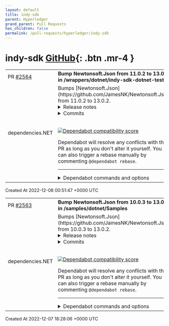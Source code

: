 ```yaml
---
layout: default
title: indy-sdk
parent: Hyperledger
grand_parent: Pull Requests
has_children: false
permalink: /pull-requests/hyperledger/indy-sdk
---
```


# indy-sdk <span class="fs-3 right-align">[GitHub](https://github.com/hyperledger/indy-sdk){: .btn .mr-4 }</span>


<div>
    <table>
        <tr>
            <td>
                PR <a href="https://github.com/hyperledger/indy-sdk/pull/2564" class=".btn">#2564</a>
            </td>
            <td>
                <b>
                    Bump Newtonsoft.Json from 11.0.2 to 13.0.2 in /wrappers/dotnet/indy-sdk-dotnet-test
                </b>
            </td>
        </tr>
        <tr>
            <td>
                <span class="chip">dependencies</span><span class="chip">.NET</span>
            </td>
            <td>
                Bumps [Newtonsoft.Json](https://github.com/JamesNK/Newtonsoft.Json) from 11.0.2 to 13.0.2.
<details>
<summary>Release notes</summary>
<p><em>Sourced from <a href="https://github.com/JamesNK/Newtonsoft.Json/releases">Newtonsoft.Json's releases</a>.</em></p>
<blockquote>
<h2>13.0.2</h2>
<ul>
<li>New feature - Add support for DateOnly and TimeOnly</li>
<li>New feature - Add UnixDateTimeConverter.AllowPreEpoch property</li>
<li>New feature - Add copy constructor to JsonSerializerSettings</li>
<li>New feature - Add JsonCloneSettings with property to disable copying annotations</li>
<li>Change - Add nullable annotation to JToken.ToObject(Type, JsonSerializer)</li>
<li>Change - Reduced allocations by reusing boxed values</li>
<li>Fix - Fixed MaxDepth when used with ToObject inside of a JsonConverter</li>
<li>Fix - Fixed deserializing mismatched JToken types in properties</li>
<li>Fix - Fixed merging enumerable content and validate content</li>
<li>Fix - Fixed using $type with arrays of more than two dimensions</li>
<li>Fix - Fixed rare race condition in name table when deserializing on device with ARM processors</li>
<li>Fix - Fixed deserializing via constructor with ignored base type properties</li>
<li>Fix - Fixed MaxDepth not being used with ISerializable deserialization</li>
</ul>
<h2>13.0.1</h2>
<ul>
<li>New feature - Add JsonSelectSettings with configuration for a regex timeout</li>
<li>Change - Remove portable assemblies from NuGet package</li>
<li>Change - JsonReader and JsonSerializer MaxDepth defaults to 64</li>
<li>Change - Change InvalidCastException to JsonSerializationException on mismatched JToken</li>
<li>Fix - Fixed throwing missing member error on ignored fields</li>
<li>Fix - Fixed various nullable annotations</li>
<li>Fix - Fixed annotations not being copied when tokens are cloned</li>
<li>Fix - Fixed naming strategy not being used when deserializing dictionary enum keys</li>
<li>Fix - Fixed serializing nullable struct dictionaries</li>
<li>Fix - Fixed JsonWriter.WriteToken to allow null with string token</li>
<li>Fix - Fixed missing error when deserializing JToken with a contract type mismatch</li>
<li>Fix - Fixed JTokenWriter when writing comment to an object</li>
</ul>
<h2>12.0.3</h2>
<ul>
<li>New feature - Added support for nullable reference types</li>
<li>New feature - Added KebabCaseNamingStrategy</li>
<li>Change - Package now uses embedded package icon</li>
<li>Fix - Fixed bug when merging JToken with itself</li>
<li>Fix - Fixed performance of calling ICustomTypeDescriptor.GetProperties</li>
<li>Fix - Fixed serializing Enumerable.Empty and empty arrays on .NET Core 3.0</li>
<li>Fix - Fixed deserializing some collection types with constructor</li>
<li>Fix - Fixed deserializing IImmutableSet to ImmutableHashSet instead of ImmutableSortedSet</li>
<li>Fix - Fixed deserializing IImmutableDictionary to ImmutableDictionary instead of ImmutableSortedDictionary</li>
<li>Fix - Fixed deserializing into constructors with more than 256 parameters</li>
<li>Fix - Fixed hang when deserializing JTokenReader with preceding comment</li>
<li>Fix - Fixed JSONPath scanning with nested indexer</li>
<li>Fix - Fixed deserializing incomplete JSON object to JObject</li>
<li>Fix - Fixed using StringEnumConverter with naming strategy and specified values</li>
</ul>
<h2>12.0.2</h2>
<ul>
<li>New feature - Added MissingMemberHandling to JsonObjectAttribute and JsonObjectContract</li>
<li>New feature - Added constructor to JTokenReader to specify initial path</li>
<li>New feature - Added JsonProperty.IsRequiredSpecified</li>
<li>New feature - Added JsonContract.InternalConverter</li>
</ul>
<!-- raw HTML omitted -->
</blockquote>
<p>... (truncated)</p>
</details>
<details>
<summary>Commits</summary>
<ul>
<li><a href="https://github.com/JamesNK/Newtonsoft.Json/commit/4fba53a324c445f06ee08e45a015c346000a7ef2"><code>4fba53a</code></a> Remove prerelease for 13.0.2</li>
<li><a href="https://github.com/JamesNK/Newtonsoft.Json/commit/b15df4b50de66065711d5d613f2531e372297fcf"><code>b15df4b</code></a> Add missing headers</li>
<li><a href="https://github.com/JamesNK/Newtonsoft.Json/commit/789bfd3bbcd3d5e567bcfb57a1d08fb8611adf96"><code>789bfd3</code></a> Update to 13.0.2-beta3</li>
<li><a href="https://github.com/JamesNK/Newtonsoft.Json/commit/b13717a1c13b0747853568f11fc9e2aa0abf4649"><code>b13717a</code></a> Add JsonCloneSettings to disable copy annotations (<a href="https://github-redirect.dependabot.com/JamesNK/Newtonsoft.Json/issues/2757">#2757</a>)</li>
<li><a href="https://github.com/JamesNK/Newtonsoft.Json/commit/d0a328e8a46304d62d2174b8bba54721d02be3d3"><code>d0a328e</code></a> Fix MaxDepth not being used with ISerializable deserialization (<a href="https://github-redirect.dependabot.com/JamesNK/Newtonsoft.Json/issues/2736">#2736</a>)</li>
<li><a href="https://github.com/JamesNK/Newtonsoft.Json/commit/aae9284e2091e4f2409df175d273cba496c21ccc"><code>aae9284</code></a> Update SDK</li>
<li><a href="https://github.com/JamesNK/Newtonsoft.Json/commit/bd989708b17d5a47b43571414f69ecc0b699eccc"><code>bd98970</code></a> Update to 13.0.2-beta2</li>
<li><a href="https://github.com/JamesNK/Newtonsoft.Json/commit/4dc9af66e07dea321ad101bfb379326127251a80"><code>4dc9af6</code></a> Add roll forward to global.json (<a href="https://github-redirect.dependabot.com/JamesNK/Newtonsoft.Json/issues/2726">#2726</a>)</li>
<li><a href="https://github.com/JamesNK/Newtonsoft.Json/commit/b8f4ef0f980a8ee36f511cdec2feb25d5d5d0054"><code>b8f4ef0</code></a> Fixing misspelling (<a href="https://github-redirect.dependabot.com/JamesNK/Newtonsoft.Json/issues/2698">#2698</a>)</li>
<li><a href="https://github.com/JamesNK/Newtonsoft.Json/commit/cb9eed96665019f7398c53c540a87ce675f5d938"><code>cb9eed9</code></a> Fix deserializing via constructor with ignored base type properties (<a href="https://github-redirect.dependabot.com/JamesNK/Newtonsoft.Json/issues/2711">#2711</a>)</li>
<li>Additional commits viewable in <a href="https://github.com/JamesNK/Newtonsoft.Json/compare/11.0.2...13.0.2">compare view</a></li>
</ul>
</details>
<br />


[![Dependabot compatibility score](https://dependabot-badges.githubapp.com/badges/compatibility_score?dependency-name=Newtonsoft.Json&package-manager=nuget&previous-version=11.0.2&new-version=13.0.2)](https://docs.github.com/en/github/managing-security-vulnerabilities/about-dependabot-security-updates#about-compatibility-scores)

Dependabot will resolve any conflicts with this PR as long as you don't alter it yourself. You can also trigger a rebase manually by commenting `@dependabot rebase`.

[//]: # (dependabot-automerge-start)
[//]: # (dependabot-automerge-end)

---

<details>
<summary>Dependabot commands and options</summary>
<br />

You can trigger Dependabot actions by commenting on this PR:
- `@dependabot rebase` will rebase this PR
- `@dependabot recreate` will recreate this PR, overwriting any edits that have been made to it
- `@dependabot merge` will merge this PR after your CI passes on it
- `@dependabot squash and merge` will squash and merge this PR after your CI passes on it
- `@dependabot cancel merge` will cancel a previously requested merge and block automerging
- `@dependabot reopen` will reopen this PR if it is closed
- `@dependabot close` will close this PR and stop Dependabot recreating it. You can achieve the same result by closing it manually
- `@dependabot ignore this major version` will close this PR and stop Dependabot creating any more for this major version (unless you reopen the PR or upgrade to it yourself)
- `@dependabot ignore this minor version` will close this PR and stop Dependabot creating any more for this minor version (unless you reopen the PR or upgrade to it yourself)
- `@dependabot ignore this dependency` will close this PR and stop Dependabot creating any more for this dependency (unless you reopen the PR or upgrade to it yourself)
- `@dependabot use these labels` will set the current labels as the default for future PRs for this repo and language
- `@dependabot use these reviewers` will set the current reviewers as the default for future PRs for this repo and language
- `@dependabot use these assignees` will set the current assignees as the default for future PRs for this repo and language
- `@dependabot use this milestone` will set the current milestone as the default for future PRs for this repo and language

You can disable automated security fix PRs for this repo from the [Security Alerts page](https://github.com/hyperledger/indy-sdk/network/alerts).

</details>
            </td>
        </tr>
    </table>
    <div class="right-align">
        Created At 2022-12-08 00:51:47 +0000 UTC
    </div>
</div>

<div>
    <table>
        <tr>
            <td>
                PR <a href="https://github.com/hyperledger/indy-sdk/pull/2563" class=".btn">#2563</a>
            </td>
            <td>
                <b>
                    Bump Newtonsoft.Json from 10.0.3 to 13.0.2 in /samples/dotnet/Samples
                </b>
            </td>
        </tr>
        <tr>
            <td>
                <span class="chip">dependencies</span><span class="chip">.NET</span>
            </td>
            <td>
                Bumps [Newtonsoft.Json](https://github.com/JamesNK/Newtonsoft.Json) from 10.0.3 to 13.0.2.
<details>
<summary>Release notes</summary>
<p><em>Sourced from <a href="https://github.com/JamesNK/Newtonsoft.Json/releases">Newtonsoft.Json's releases</a>.</em></p>
<blockquote>
<h2>13.0.2</h2>
<ul>
<li>New feature - Add support for DateOnly and TimeOnly</li>
<li>New feature - Add UnixDateTimeConverter.AllowPreEpoch property</li>
<li>New feature - Add copy constructor to JsonSerializerSettings</li>
<li>New feature - Add JsonCloneSettings with property to disable copying annotations</li>
<li>Change - Add nullable annotation to JToken.ToObject(Type, JsonSerializer)</li>
<li>Change - Reduced allocations by reusing boxed values</li>
<li>Fix - Fixed MaxDepth when used with ToObject inside of a JsonConverter</li>
<li>Fix - Fixed deserializing mismatched JToken types in properties</li>
<li>Fix - Fixed merging enumerable content and validate content</li>
<li>Fix - Fixed using $type with arrays of more than two dimensions</li>
<li>Fix - Fixed rare race condition in name table when deserializing on device with ARM processors</li>
<li>Fix - Fixed deserializing via constructor with ignored base type properties</li>
<li>Fix - Fixed MaxDepth not being used with ISerializable deserialization</li>
</ul>
<h2>13.0.1</h2>
<ul>
<li>New feature - Add JsonSelectSettings with configuration for a regex timeout</li>
<li>Change - Remove portable assemblies from NuGet package</li>
<li>Change - JsonReader and JsonSerializer MaxDepth defaults to 64</li>
<li>Change - Change InvalidCastException to JsonSerializationException on mismatched JToken</li>
<li>Fix - Fixed throwing missing member error on ignored fields</li>
<li>Fix - Fixed various nullable annotations</li>
<li>Fix - Fixed annotations not being copied when tokens are cloned</li>
<li>Fix - Fixed naming strategy not being used when deserializing dictionary enum keys</li>
<li>Fix - Fixed serializing nullable struct dictionaries</li>
<li>Fix - Fixed JsonWriter.WriteToken to allow null with string token</li>
<li>Fix - Fixed missing error when deserializing JToken with a contract type mismatch</li>
<li>Fix - Fixed JTokenWriter when writing comment to an object</li>
</ul>
<h2>12.0.3</h2>
<ul>
<li>New feature - Added support for nullable reference types</li>
<li>New feature - Added KebabCaseNamingStrategy</li>
<li>Change - Package now uses embedded package icon</li>
<li>Fix - Fixed bug when merging JToken with itself</li>
<li>Fix - Fixed performance of calling ICustomTypeDescriptor.GetProperties</li>
<li>Fix - Fixed serializing Enumerable.Empty and empty arrays on .NET Core 3.0</li>
<li>Fix - Fixed deserializing some collection types with constructor</li>
<li>Fix - Fixed deserializing IImmutableSet to ImmutableHashSet instead of ImmutableSortedSet</li>
<li>Fix - Fixed deserializing IImmutableDictionary to ImmutableDictionary instead of ImmutableSortedDictionary</li>
<li>Fix - Fixed deserializing into constructors with more than 256 parameters</li>
<li>Fix - Fixed hang when deserializing JTokenReader with preceding comment</li>
<li>Fix - Fixed JSONPath scanning with nested indexer</li>
<li>Fix - Fixed deserializing incomplete JSON object to JObject</li>
<li>Fix - Fixed using StringEnumConverter with naming strategy and specified values</li>
</ul>
<h2>12.0.2</h2>
<ul>
<li>New feature - Added MissingMemberHandling to JsonObjectAttribute and JsonObjectContract</li>
<li>New feature - Added constructor to JTokenReader to specify initial path</li>
<li>New feature - Added JsonProperty.IsRequiredSpecified</li>
<li>New feature - Added JsonContract.InternalConverter</li>
</ul>
<!-- raw HTML omitted -->
</blockquote>
<p>... (truncated)</p>
</details>
<details>
<summary>Commits</summary>
<ul>
<li><a href="https://github.com/JamesNK/Newtonsoft.Json/commit/4fba53a324c445f06ee08e45a015c346000a7ef2"><code>4fba53a</code></a> Remove prerelease for 13.0.2</li>
<li><a href="https://github.com/JamesNK/Newtonsoft.Json/commit/b15df4b50de66065711d5d613f2531e372297fcf"><code>b15df4b</code></a> Add missing headers</li>
<li><a href="https://github.com/JamesNK/Newtonsoft.Json/commit/789bfd3bbcd3d5e567bcfb57a1d08fb8611adf96"><code>789bfd3</code></a> Update to 13.0.2-beta3</li>
<li><a href="https://github.com/JamesNK/Newtonsoft.Json/commit/b13717a1c13b0747853568f11fc9e2aa0abf4649"><code>b13717a</code></a> Add JsonCloneSettings to disable copy annotations (<a href="https://github-redirect.dependabot.com/JamesNK/Newtonsoft.Json/issues/2757">#2757</a>)</li>
<li><a href="https://github.com/JamesNK/Newtonsoft.Json/commit/d0a328e8a46304d62d2174b8bba54721d02be3d3"><code>d0a328e</code></a> Fix MaxDepth not being used with ISerializable deserialization (<a href="https://github-redirect.dependabot.com/JamesNK/Newtonsoft.Json/issues/2736">#2736</a>)</li>
<li><a href="https://github.com/JamesNK/Newtonsoft.Json/commit/aae9284e2091e4f2409df175d273cba496c21ccc"><code>aae9284</code></a> Update SDK</li>
<li><a href="https://github.com/JamesNK/Newtonsoft.Json/commit/bd989708b17d5a47b43571414f69ecc0b699eccc"><code>bd98970</code></a> Update to 13.0.2-beta2</li>
<li><a href="https://github.com/JamesNK/Newtonsoft.Json/commit/4dc9af66e07dea321ad101bfb379326127251a80"><code>4dc9af6</code></a> Add roll forward to global.json (<a href="https://github-redirect.dependabot.com/JamesNK/Newtonsoft.Json/issues/2726">#2726</a>)</li>
<li><a href="https://github.com/JamesNK/Newtonsoft.Json/commit/b8f4ef0f980a8ee36f511cdec2feb25d5d5d0054"><code>b8f4ef0</code></a> Fixing misspelling (<a href="https://github-redirect.dependabot.com/JamesNK/Newtonsoft.Json/issues/2698">#2698</a>)</li>
<li><a href="https://github.com/JamesNK/Newtonsoft.Json/commit/cb9eed96665019f7398c53c540a87ce675f5d938"><code>cb9eed9</code></a> Fix deserializing via constructor with ignored base type properties (<a href="https://github-redirect.dependabot.com/JamesNK/Newtonsoft.Json/issues/2711">#2711</a>)</li>
<li>Additional commits viewable in <a href="https://github.com/JamesNK/Newtonsoft.Json/compare/10.0.3...13.0.2">compare view</a></li>
</ul>
</details>
<br />


[![Dependabot compatibility score](https://dependabot-badges.githubapp.com/badges/compatibility_score?dependency-name=Newtonsoft.Json&package-manager=nuget&previous-version=10.0.3&new-version=13.0.2)](https://docs.github.com/en/github/managing-security-vulnerabilities/about-dependabot-security-updates#about-compatibility-scores)

Dependabot will resolve any conflicts with this PR as long as you don't alter it yourself. You can also trigger a rebase manually by commenting `@dependabot rebase`.

[//]: # (dependabot-automerge-start)
[//]: # (dependabot-automerge-end)

---

<details>
<summary>Dependabot commands and options</summary>
<br />

You can trigger Dependabot actions by commenting on this PR:
- `@dependabot rebase` will rebase this PR
- `@dependabot recreate` will recreate this PR, overwriting any edits that have been made to it
- `@dependabot merge` will merge this PR after your CI passes on it
- `@dependabot squash and merge` will squash and merge this PR after your CI passes on it
- `@dependabot cancel merge` will cancel a previously requested merge and block automerging
- `@dependabot reopen` will reopen this PR if it is closed
- `@dependabot close` will close this PR and stop Dependabot recreating it. You can achieve the same result by closing it manually
- `@dependabot ignore this major version` will close this PR and stop Dependabot creating any more for this major version (unless you reopen the PR or upgrade to it yourself)
- `@dependabot ignore this minor version` will close this PR and stop Dependabot creating any more for this minor version (unless you reopen the PR or upgrade to it yourself)
- `@dependabot ignore this dependency` will close this PR and stop Dependabot creating any more for this dependency (unless you reopen the PR or upgrade to it yourself)
- `@dependabot use these labels` will set the current labels as the default for future PRs for this repo and language
- `@dependabot use these reviewers` will set the current reviewers as the default for future PRs for this repo and language
- `@dependabot use these assignees` will set the current assignees as the default for future PRs for this repo and language
- `@dependabot use this milestone` will set the current milestone as the default for future PRs for this repo and language

You can disable automated security fix PRs for this repo from the [Security Alerts page](https://github.com/hyperledger/indy-sdk/network/alerts).

</details>
            </td>
        </tr>
    </table>
    <div class="right-align">
        Created At 2022-12-07 18:28:06 +0000 UTC
    </div>
</div>

